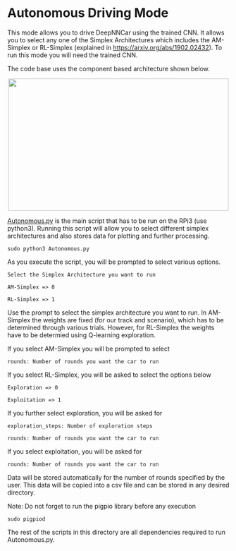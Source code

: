 # Autonomous Driving Mode

This mode allows you to drive DeepNNCar using the trained CNN. It allows you to select any one of the Simplex Architectures which includes the AM-Simplex or RL-Simplex (explained in https://arxiv.org/abs/1902.02432). To run this mode you will need the trained CNN. 

The code base uses the component based architecture shown below.

<p align="center">
   <img src="https://github.com/scope-lab-vu/deep-nn-car/blob/master/images/Blockdiagram.png" align="center" width="500" height="300">
</p>


[Autonomous.py](https://github.com/scope-lab-vu/deep-nn-car/blob/master/AutonomousDriving/Autonomous.py) is the main script that has to be run on the RPi3 (use python3). Running this script will allow you to select different simplex architectures and also stores data for plotting and further processing.

```
sudo python3 Autonomous.py
```

As you execute the script, you will be prompted to select various options. 
```
Select the Simplex Architecture you want to run

AM-Simplex => 0

RL-Simplex => 1
```
Use the prompt to select the simplex architecture you want to run. In AM-Simplex the weights are fixed (for our track and scenario), which has to be determined through various trials. However, for RL-Simplex the weights have to be determied using Q-learning exploration. 

If you select AM-Simplex you will be prompted to select
```
rounds: Number of rounds you want the car to run
```

If you select RL-Simplex, you will be asked to select the options below
```
Exploration => 0

Exploitation => 1
```

If you further select exploration, you will be asked for
```
exploration_steps: Number of exploration steps

rounds: Number of rounds you want the car to run
```

If you select exploitation, you will be asked for
```
rounds: Number of rounds you want the car to run
```
Data will be stored automatically for the number of rounds specified by the user. This data will be copied into a csv file and can be stored in any desired directory. 

Note: Do not forget to run the pigpio library before any execution
```
sudo pigpiod
```
The rest of the scripts in this directory are all dependencies required to run Autonomous.py.
